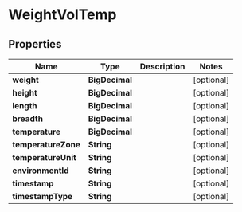 

# WeightVolTemp

## Properties

Name | Type | Description | Notes
------------ | ------------- | ------------- | -------------
**weight** | **BigDecimal** |  |  [optional]
**height** | **BigDecimal** |  |  [optional]
**length** | **BigDecimal** |  |  [optional]
**breadth** | **BigDecimal** |  |  [optional]
**temperature** | **BigDecimal** |  |  [optional]
**temperatureZone** | **String** |  |  [optional]
**temperatureUnit** | **String** |  |  [optional]
**environmentId** | **String** |  |  [optional]
**timestamp** | **String** |  |  [optional]
**timestampType** | **String** |  |  [optional]



